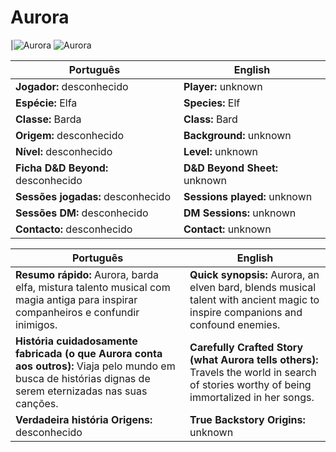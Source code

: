 # Aurora

|![Aurora](pc_aurora.png) 
![Aurora](pc_aurora_02.png)

| Português | English |
|-----------|---------|
| **Jogador:** desconhecido | **Player:** unknown |
| **Espécie:** Elfa | **Species:** Elf |
| **Classe:** Barda | **Class:** Bard |
| **Origem:** desconhecido | **Background:** unknown |
| **Nível:** desconhecido | **Level:** unknown |
| **Ficha D&D Beyond:** desconhecido | **D&D Beyond Sheet:** unknown |
| **Sessões jogadas:** desconhecido | **Sessions played:** unknown |
| **Sessões DM:** desconhecido | **DM Sessions:** unknown |
| **Contacto:** desconhecido | **Contact:** unknown |

| Português | English |
|-----------|---------|
| **Resumo rápido:** Aurora, barda elfa, mistura talento musical com magia antiga para inspirar companheiros e confundir inimigos. | **Quick synopsis:** Aurora, an elven bard, blends musical talent with ancient magic to inspire companions and confound enemies. |
| **História cuidadosamente fabricada (o que Aurora conta aos outros):** Viaja pelo mundo em busca de histórias dignas de serem eternizadas nas suas canções. | **Carefully Crafted Story (what Aurora tells others):** Travels the world in search of stories worthy of being immortalized in her songs. |
| **Verdadeira história  Origens:** desconhecido | **True Backstory  Origins:** unknown |

























